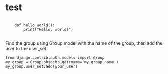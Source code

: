 # test  


<code class="language-python">
    def hello_world():
        print("Hello, world!")
    </code>




<p>Find the group using Group model with the name of the group, then add the user to the user_set</p>

<pre><code>from django.contrib.auth.models import Group
my_group = Group.objects.get(name='my_group_name') 
my_group.user_set.add(your_user)
</code></pre>
